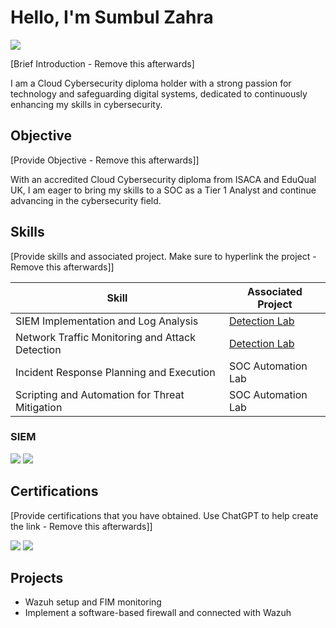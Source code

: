 
# Hello, I'm Sumbul Zahra
<a href="https://linkedin.com/in/sumbulzahra"><img src="https://img.shields.io/badge/-LinkedIn-0072b1?&style=for-the-badge&logo=linkedin&logoColor=white" /></a>

[Brief Introduction - Remove this afterwards]

I am a Cloud Cybersecurity diploma holder with a strong passion for technology and safeguarding digital systems, dedicated to continuously enhancing my skills in cybersecurity.

## Objective
[Provide Objective - Remove this afterwards]]

With an accredited Cloud Cybersecurity diploma from ISACA and EduQual UK, I am eager to bring my skills to a SOC as a Tier 1 Analyst and continue advancing in the cybersecurity field.

## Skills
[Provide skills and associated project. Make sure to hyperlink the project - Remove this afterwards]]

| Skill                                         | Associated Project         |
|-----------------------------------------------|----------------------------|
| SIEM Implementation and Log Analysis          | <a href="https://google.com">Detection Lab</a>|
| Network Traffic Monitoring and Attack Detection | <a href="https://google.com">Detection Lab</a>|
| Incident Response Planning and Execution      | SOC Automation Lab|
| Scripting and Automation for Threat Mitigation | SOC Automation Lab|

### SIEM
<div>
    <img src="https://img.shields.io/badge/-Wazuh-0268B6?&style=for-the-badge&logo=wazuh&logoColor=white" />
    <img src="https://img.shields.io/badge/-Elastic-005571?&style=for-the-badge&logo=Elastic&logoColor=white" />
</div>

## Certifications
[Provide certifications that you have obtained. Use ChatGPT to help create the link - Remove this afterwards]]
<div>
    <img src="https://img.shields.io/badge/-EduQual_UK-2E86C1?&style=for-the-badge&logo=Google-Scholar&logoColor=white" />
    <img src="https://img.shields.io/badge/-Google_Professional_Cybersecurity_Certificate-34A853?&style=for-the-badge&logo=Google&logoColor=white" />
</div>

## Projects
- Wazuh setup and FIM monitoring
- Implement a software-based firewall and connected with Wazuh 
